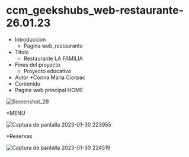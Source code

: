 # ccm_geekshubs_web-restaurante-26.01.23
* Introduccion
  * Pagina web_restaurante
* Titulo 
  * Restaurante LA FAMILIA
 * Fines del proyecto
   * Proyecto educativo
  * Autor
     *Corina Maria Ciorpac
   * Contenido
   * Pagina web principal HOME


![Screenshot_29](https://user-images.githubusercontent.com/121670547/215620569-c3973888-7ad4-4f1a-b551-f2d63952e8f1.png)


*MENU


![Captura de pantalla 2023-01-30 223955](https://user-images.githubusercontent.com/121670547/215620735-64ffbcba-8b9c-43cd-b8f0-49f57a51f9e3.png)

*Reservas





![Captura de pantalla 2023-01-30 224519](https://user-images.githubusercontent.com/121670547/215620865-23a3b544-b57b-48c7-93cb-cd8005434578.png)

  
   
     

